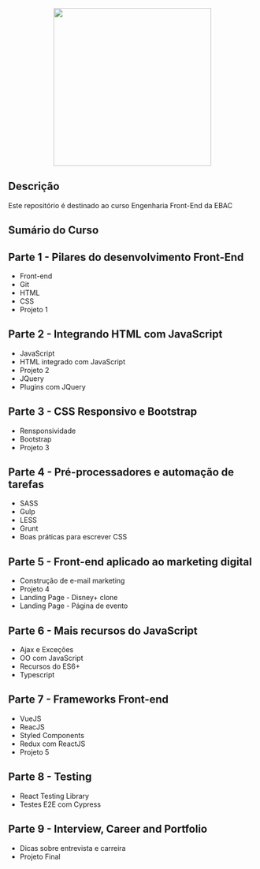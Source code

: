 <center><img src="https://lms.ebaconline.com.br/_nuxt/img/ebac-logo.8292196.svg" width="320px"></center>

## Descrição
Este repositório é destinado ao curso Engenharia Front-End da EBAC

## Sumário do Curso

## Parte 1 - Pilares do desenvolvimento Front-End

* Front-end
* Git
* HTML
* CSS
* Projeto 1

## Parte 2 - Integrando HTML com JavaScript
* JavaScript
* HTML integrado com JavaScript
* Projeto 2
* JQuery
* Plugins com JQuery

## Parte 3 - CSS Responsivo e Bootstrap
* Rensponsividade
* Bootstrap
* Projeto 3

## Parte 4 - Pré-processadores e automação de tarefas
* SASS
* Gulp
* LESS
* Grunt
* Boas práticas para escrever CSS

## Parte 5 - Front-end aplicado ao marketing digital
* Construção de e-mail marketing
* Projeto 4
* Landing Page - Disney+ clone
* Landing Page - Página de evento

## Parte 6 - Mais recursos do JavaScript
* Ajax e Exceções
* OO com JavaScript
* Recursos do ES6+
* Typescript

## Parte 7 - Frameworks Front-end
* VueJS
* ReacJS
* Styled Components
* Redux com ReactJS
* Projeto 5

## Parte 8 - Testing
* React Testing Library
* Testes E2E com Cypress

## Parte 9 - Interview, Career and Portfolio
* Dicas sobre entrevista e carreira
* Projeto Final